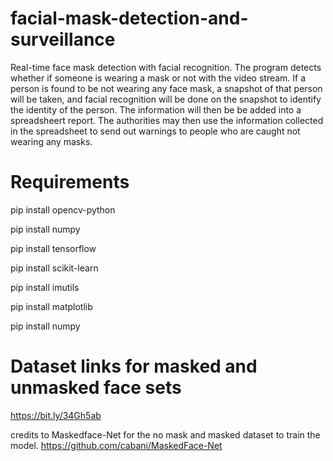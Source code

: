 # facial-mask-detection-and-surveillance
Real-time face mask detection with facial recognition. The program detects whether if someone is wearing a mask or not with the video stream. 
If a person is found to be not wearing any face mask, a snapshot of that person will be taken, and facial recognition will be done on the snapshot to identify the identity of the person.
The information will then be be added into a spreadsheert report.
The authorities may then use the information collected in the spreadsheet to send out warnings to people who are caught not wearing any masks.

# Requirements
pip install opencv-python

pip install numpy

pip install tensorflow

pip install scikit-learn

pip install imutils

pip install matplotlib

pip install numpy

# Dataset links for masked and unmasked face sets
https://bit.ly/34Gh5ab

credits to Maskedface-Net for the no mask and masked dataset to train the model.
https://github.com/cabani/MaskedFace-Net
